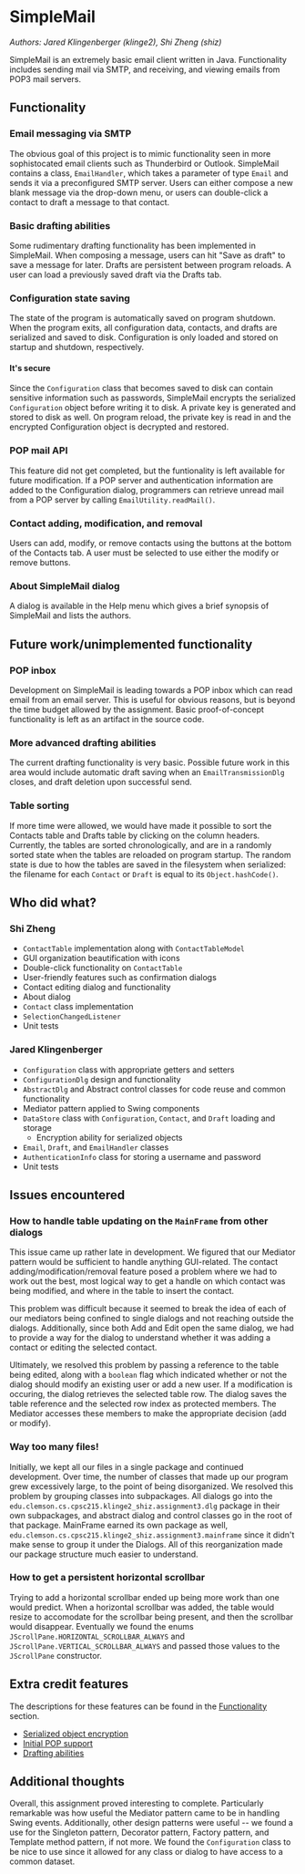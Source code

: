 # SimpleMail

*Authors: Jared Klingenberger (klinge2), Shi Zheng (shiz)*

SimpleMail is an extremely basic email client written in Java. Functionality includes sending mail via SMTP, and receiving, and viewing emails from POP3 mail servers.

## Functionality

### Email messaging via SMTP

The obvious goal of this project is to mimic functionality seen in more sophistocated email clients such as Thunderbird or Outlook. SimpleMail contains a class, `EmailHandler`, which takes a parameter of type `Email` and sends it via a preconfigured SMTP server. Users can either compose a new blank message via the drop-down menu, or users can double-click a contact to draft a message to that contact.

### Basic drafting abilities

Some rudimentary drafting functionality has been implemented in SimpleMail. When composing a message, users can hit "Save as draft" to save a message for later. Drafts are persistent between program reloads. A user can load a previously saved draft via the Drafts tab.

### Configuration state saving

The state of the program is automatically saved on program shutdown. When the program exits, all configuration data, contacts, and drafts are serialized and saved to disk. Configuration is only loaded and stored on startup and shutdown, respectively.

#### It's secure

Since the `Configuration` class that becomes saved to disk can contain sensitive information such as passwords, SimpleMail encrypts the serialized `Configuration` object before writing it to disk. A private key is generated and stored to disk as well. On program reload, the private key is read in and the encrypted Configuration object is decrypted and restored.

### POP mail API

This feature did not get completed, but the funtionality is left available for future modification. If a POP server and authentication information are added to the Configuration dialog, programmers can retrieve unread mail from a POP server by calling `EmailUtility.readMail()`.

### Contact adding, modification, and removal

Users can add, modify, or remove contacts using the buttons at the bottom of the Contacts tab. A user must be selected to use either the modify or remove buttons.

### About SimpleMail dialog

A dialog is available in the Help menu which gives a brief synopsis of SimpleMail and lists the authors.

## Future work/unimplemented functionality

### POP inbox

Development on SimpleMail is leading towards a POP inbox which can read email from an email server. This is useful for obvious reasons, but is beyond the time budget allowed by the assignment. Basic proof-of-concept functionality is left as an artifact in the source code.

### More advanced drafting abilities

The current drafting functionality is very basic. Possible future work in this area would include automatic draft saving when an `EmailTransmissionDlg` closes, and draft deletion upon successful send.

### Table sorting

If more time were allowed, we would have made it possible to sort the Contacts table and Drafts table by clicking on the column headers. Currently, the tables are sorted chronologically, and are in a randomly sorted state when the tables are reloaded on program startup. The random state is due to how the tables are saved in the filesystem when serialized: the filename for each `Contact` or `Draft` is equal to its `Object.hashCode()`.

## Who did what?

### Shi Zheng

* `ContactTable` implementation along with `ContactTableModel`
* GUI organization beautification with icons
* Double-click functionality on `ContactTable`
* User-friendly features such as confirmation dialogs
* Contact editing dialog and functionality
* About dialog
* `Contact` class implementation
* `SelectionChangedListener`
* Unit tests

### Jared Klingenberger

* `Configuration` class with appropriate getters and setters
* `ConfigurationDlg` design and functionality
* `AbstractDlg` and Abstract control classes for code reuse and common functionality
* Mediator pattern applied to Swing components
* `DataStore` class with `Configuration`, `Contact`, and `Draft` loading and storage
  * Encryption ability for serialized objects
* `Email`, `Draft`, and `EmailHandler` classes
* `AuthenticationInfo` class for storing a username and password
* Unit tests

## Issues encountered

### How to handle table updating on the `MainFrame` from other dialogs

This issue came up rather late in development. We figured that our Mediator pattern would be sufficient to handle anything GUI-related. The contact adding/modification/removal feature posed a problem where we had to work out the best, most logical way to get a handle on which contact was being modified, and where in the table to insert the contact.

This problem was difficult because it seemed to break the idea of each of our mediators being confined to single dialogs and not reaching outside the dialogs. Additionally, since both Add and Edit open the same dialog, we had to provide a way for the dialog to understand whether it was adding a contact or editing the selected contact.

Ultimately, we resolved this problem by passing a reference to the table being edited, along with a `boolean` flag which indicated whether or not the dialog should modify an existing user or add a new user. If a modification is occuring, the dialog retrieves the selected table row. The dialog saves the table reference and the selected row index as protected members. The Mediator accesses these members to make the appropriate decision (add or modify).

### Way too many files!

Initially, we kept all our files in a single package and continued development. Over time, the number of classes that made up our program grew excessively large, to the point of being disorganized. We resolved this problem by grouping classes into subpackages. All dialogs go into the `edu.clemson.cs.cpsc215.klinge2_shiz.assignment3.dlg` package in their own subpackages, and abstract dialog and control classes go in the root of that package. MainFrame earned its own package as well, `edu.clemson.cs.cpsc215.klinge2_shiz.assignment3.mainframe` since it didn't make sense to group it under the Dialogs. All of this reorganization made our package structure much easier to understand.

### How to get a persistent horizontal scrollbar

Trying to add a horizontal scrollbar ended up being more work than one would predict. When a horizontal scrollbar was added, the table would resize to accomodate for the scrollbar being present, and then the scrollbar would disappear. Eventually we found the enums `JScrollPane.HORIZONTAL_SCROLLBAR_ALWAYS` and `JScrollPane.VERTICAL_SCROLLBAR_ALWAYS` and passed those values to the `JScrollPane` constructor.

## Extra credit features

The descriptions for these features can be found in the [Functionality](#functionality) section.

* [Serialized object encryption](#its-secure)
* [Initial POP support](#pop-mail-api)
* [Drafting abilities](#basic-drafting-abilities)

## Additional thoughts

Overall, this assignment proved interesting to complete. Particularly remarkable was how useful the Mediator pattern came to be in handling Swing events. Additionally, other design patterns were useful -- we found a use for the Singleton pattern, Decorator pattern, Factory pattern, and Template method pattern, if not more. We found the `Configuration` class to be nice to use since it allowed for any class or dialog to have access to a common dataset.
